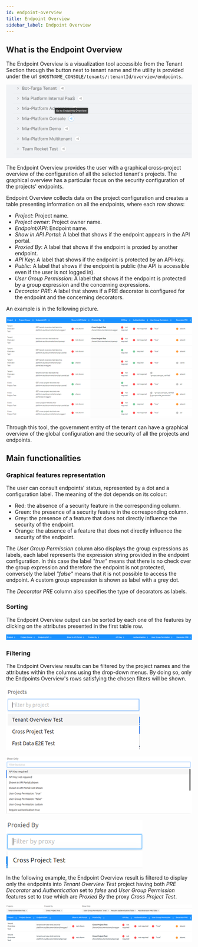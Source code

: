 ```yaml
---
id: endpoint-overview
title: Endpoint Overview
sidebar_label: Endpoint Overview
---
```

## What is the Endpoint Overview

The Endpoint Overview is a visualization tool accessible from the Tenant Section through the button next to tenant name and the utility is provided under the url `$HOSTNAME_CONSOLE/tenants/:tenantId/overview/endpoints`.  

![Endpoints Overview BUtton](img/endpoints-overview-button.png)  

The Endpoint Overview provides the user with a graphical cross-project overview of the configuration of all the selected tenant's projects. The graphical overview has a particular focus on the security configuration of the projects' endpoints.  

Endpoint Overview collects data on the project configuration and creates a table presenting information on all the endpoints, where each row shows:
* *Project*: Project name.
* *Project owner*: Project owner name.
* *Endpoint/API*: Endpoint name.
* *Show in API Portal*: A label that shows if the endpoint appears in the API portal.
* *Proxied By*: A label that shows if the endpoint is proxied by another endpoint.
* *API Key*: A label that shows if the endpoint is protected by an API-key.
* *Public*: A label that shows if the endpoint is public (the API is accessible even if the user is not logged in).
* *User Group Permission*: A label that shows if the endpoint is protected by a group expression and the concerning expressions.
* *Decorator PRE*: A label that shows if a PRE decorator is configured for the endpoint and the concerning decorators.  

An example is in the following picture.

![Graphical features](img/graphical-features.png)  

Through this tool, the government entity of the tenant can have a graphical overview of the global configuration and the security of all the projects and endpoints.

## Main functionalities

### Graphical features representation

The user can consult endpoints' status, represented by a dot and a configuration label. The meaning of the dot depends on its colour:

* Red: the absence of a security feature in the corresponding column.
* Green: the presence of a security feature in the corresponding column.
* Grey: the presence of a feature that does not directly influence the security of the endpoint.
* Orange: the absence of a feature that does not directly influence the security of the endpoint.

The *User Group Permission* column also displays the group expressions as labels, each label represents the expression string provided in the endpoint configuration. In this case the label *"true"* means that there is no check over the group expression and therefore the endpoint is not protected, conversely the label *"false"* means that it is not possible to access the endpoint. A custom group expression is shown as label with a grey dot.  

The *Decorator PRE* column also specifies the type of decorators as labels.  

### Sorting

The Endpoint Overview output can be sorted by each one of the features by clicking on the attributes presented in the first table row.

![Sort](img/sort.png)

### Filtering

The Endpoint Overview results can be filtered by the project names and the attributes within the columns using the drop-down menus. By doing so, only the Endpoints Overview's rows satisfying the chosen filters will be shown.

![Project filter](img/project-name-filter.png)  

![Feature filter](img/feature-filter.png)  

![Proxy filter](img/proxy-filter.png)  

In the following example, the Endpoint Overview result is filtered to display only the endpoints into *Tenant Overview Test* project having both *PRE Decorator* and *Authentication* set to *false* and *User Group Permission* features set to *true* which are *Proxied By* the proxy *Cross Project Test*.  

![Filter](img/filter.png)  
